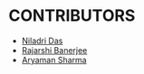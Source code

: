 # CONTRIBUTORS

- [Niladri Das](https://github.com/Batman-das)
- [Rajarshi Banerjee](https://github.com/GSAUC3)
- [Aryaman Sharma](https://github.com/AryamanSharma17)
